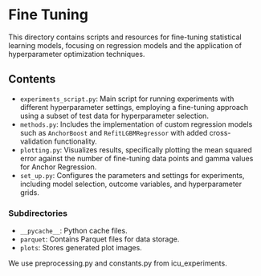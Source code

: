 # Fine Tuning

This directory contains scripts and resources for fine-tuning statistical learning models, focusing on regression models and the application of hyperparameter optimization techniques.

## Contents

- `experiments_script.py`: Main script for running experiments with different hyperparameter settings, employing a fine-tuning approach using a subset of test data for hyperparameter selection.
- `methods.py`: Includes the implementation of custom regression models such as `AnchorBoost` and `RefitLGBMRegressor` with added cross-validation functionality.
- `plotting.py`: Visualizes results, specifically plotting the mean squared error against the number of fine-tuning data points and gamma values for Anchor Regression.
- `set_up.py`: Configures the parameters and settings for experiments, including model selection, outcome variables, and hyperparameter grids.

### Subdirectories

- `__pycache__`: Python cache files.
- `parquet`: Contains Parquet files for data storage.
- `plots`: Stores generated plot images.

We use preprocessing.py and constants.py from icu_experiments.